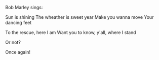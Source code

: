 Bob Marley sings:

Sun is shining
The wheather is sweet year
Make you wanna move
Your dancing feet

To the rescue, here I am
Want you to know, y'all, where I stand

Or not?

Once again!